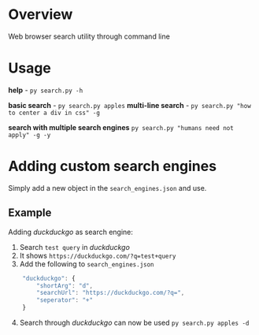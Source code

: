 # Overview
Web browser search utility through command line

# Usage 
**help** - `py search.py -h`

**basic search** - `py search.py apples`
**multi-line search** - `py search.py "how to center a div in css" -g`

**search with multiple search engines** `py search.py "humans need not apply" -g -y`

# Adding custom search engines

Simply add a new object in the `search_engines.json` and use.

## Example 
Adding *duckduckgo* as search engine:
1. Search `test query` in *duckduckgo*
2. It shows `https://duckduckgo.com/?q=test+query`
3. Add the following to `search_engines.json`

```js
    "duckduckgo": {
        "shortArg": "d",
        "searchUrl": "https://duckduckgo.com/?q=",
        "seperator": "+"
    }
```
4. Search through *duckduckgo* can now be used `py search.py apples -d`

